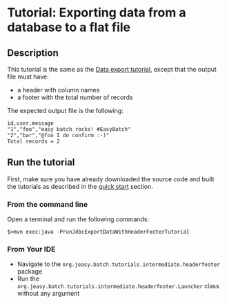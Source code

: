 # Tutorial: Exporting data from a database to a flat file

## Description

This tutorial is the same as the [Data export tutorial](https://github.com/j-easy/easy-batch/tree/master/easy-batch-tutorials/src/main/java/org/jeasy/batch/tutorials/intermediate/extract),
except that the output file must have:

* a header with column names
* a footer with the total number of records

The expected output file is the following:

```
id,user,message
"1","foo","easy batch rocks! #EasyBatch"
"2","bar","@foo I do confirm :-)"
Total records = 2
```

## Run the tutorial

First, make sure you have already downloaded the source code and built the tutorials
as described in the [quick start](https://github.com/j-easy/easy-batch/tree/master/easy-batch-tutorials#quick-start) section.

### From the command line

Open a terminal and run the following commands:

```
$>mvn exec:java -PrunJdbcExportDataWithHeaderFooterTutorial
```

### From Your IDE

* Navigate to the `org.jeasy.batch.tutorials.intermediate.headerfooter` package
* Run the `org.jeasy.batch.tutorials.intermediate.headerfooter.Launcher` class without any argument

